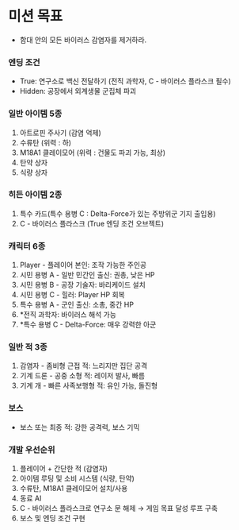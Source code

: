 # 미션 목표
- 함대 안의 모든 바이러스 감염자를 제거하라.

### 엔딩 조건
- True: 연구소로 백신 전달하기 (전직 과학자, C - 바이러스 플라스크 필수)
- Hidden: 공장에서 외계생물 군집체 파괴

### 일반 아이템 5종
1. 아트로핀 주사기 (감염 억제)
2. 수류탄 (위력 : 하)
3. M18A1 클레이모어 (위력 : 건물도 파괴 가능, 최상) 
4. 탄약 상자
5. 식량 상자 

### 히든 아이템 2종
1. 특수 카드(특수 용병 C : Delta-Force가 있는 주방위군 기지 출입용)
2. C - 바이러스 플라스크 (True 엔딩 조건 오브젝트)

### 캐릭터 6종
1. Player - 플레이어 본인: 조작 가능한 주인공
2. 시민 용병 A - 일반 민간인 출신: 권총, 낮은 HP
3. 시민 용병 B - 공장 기술자: 바리케이드 설치
4. 시민 용병 C - 힐러: Player HP 회복
4. 특수 용병 A - 군인 출신: 소총, 중간 HP
5. *전직 과학자: 바이러스 해석 가능
6. *특수 용병 C - Delta-Force: 매우 강력한 아군

### 일반 적 3종
1. 감염자 - 좀비형 근접 적: 느리지만 집단 공격
2. 기계 드론 - 공중 소형 적: 레이저 발사, 빠름
3. 기계 개 - 빠른 사족보행형 적: 유인 가능, 돌진형

### 보스
- 보스 또는 최종 적: 강한 공격력, 보스 기믹

### 개발 우선순위
1. 플레이어 + 간단한 적 (감염자)
2. 아이템 루팅 및 소비 시스템 (식량, 탄약)
3. 수류탄, M18A1 클레이모어 설치/사용
4. 동료 AI 
5. C - 바이러스 플라스크로 연구소 문 해제 → 게임 목표 달성 루프 구축
6. 보스 및 엔딩 조건 구현

